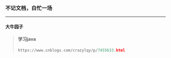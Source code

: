 ### 不记文档，白忙一场

------

#### 大牛园子

> #### 学习java
>
> ```python
> https://www.cnblogs.com/crazylqy/p/7455633.html
> ```

